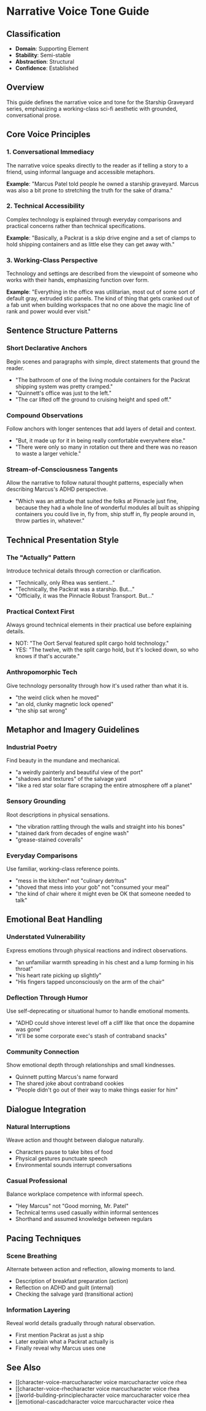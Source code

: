 # Narrative Voice Tone Guide

## Classification
- **Domain**: Supporting Element
- **Stability**: Semi-stable
- **Abstraction**: Structural
- **Confidence**: Established

## Overview
This guide defines the narrative voice and tone for the Starship Graveyard series, emphasizing a working-class sci-fi aesthetic with grounded, conversational prose.

## Core Voice Principles

### 1. Conversational Immediacy
The narrative voice speaks directly to the reader as if telling a story to a friend, using informal language and accessible metaphors.

**Example**: "Marcus Patel told people he owned a starship graveyard. Marcus was also a bit prone to stretching the truth for the sake of drama."

### 2. Technical Accessibility
Complex technology is explained through everyday comparisons and practical concerns rather than technical specifications.

**Example**: "Basically, a Packrat is a skip drive engine and a set of clamps to hold shipping containers and as little else they can get away with."

### 3. Working-Class Perspective
Technology and settings are described from the viewpoint of someone who works with their hands, emphasizing function over form.

**Example**: "Everything in the office was utilitarian, most out of some sort of default gray, extruded stic panels. The kind of thing that gets cranked out of a fab unit when building workspaces that no one above the magic line of rank and power would ever visit."

## Sentence Structure Patterns

### Short Declarative Anchors
Begin scenes and paragraphs with simple, direct statements that ground the reader.
- "The bathroom of one of the living module containers for the Packrat shipping system was pretty cramped."
- "Quinnett's office was just to the left."
- "The car lifted off the ground to cruising height and sped off."

### Compound Observations
Follow anchors with longer sentences that add layers of detail and context.
- "But, it made up for it in being really comfortable everywhere else."
- "There were only so many in rotation out there and there was no reason to waste a larger vehicle."

### Stream-of-Consciousness Tangents
Allow the narrative to follow natural thought patterns, especially when describing Marcus's ADHD perspective.
- "Which was an attitude that suited the folks at Pinnacle just fine, because they had a whole line of wonderful modules all built as shipping containers you could live in, fly from, ship stuff in, fly people around in, throw parties in, whatever."

## Technical Presentation Style

### The "Actually" Pattern
Introduce technical details through correction or clarification.
- "Technically, only Rhea was sentient..."
- "Technically, the Packrat was a starship. But..."
- "Officially, it was the Pinnacle Robust Transport. But..."

### Practical Context First
Always ground technical elements in their practical use before explaining details.
- NOT: "The Oort Serval featured split cargo hold technology."
- YES: "The twelve, with the split cargo hold, but it's locked down, so who knows if that's accurate."

### Anthropomorphic Tech
Give technology personality through how it's used rather than what it is.
- "the weird click when he moved"
- "an old, clunky magnetic lock opened"
- "the ship sat wrong"

## Metaphor and Imagery Guidelines

### Industrial Poetry
Find beauty in the mundane and mechanical.
- "a weirdly painterly and beautiful view of the port"
- "shadows and textures" of the salvage yard
- "like a red star solar flare scraping the entire atmosphere off a planet"

### Sensory Grounding
Root descriptions in physical sensations.
- "the vibration rattling through the walls and straight into his bones"
- "stained dark from decades of engine wash"
- "grease-stained coveralls"

### Everyday Comparisons
Use familiar, working-class reference points.
- "mess in the kitchen" not "culinary detritus"
- "shoved that mess into your gob" not "consumed your meal"
- "the kind of chair where it might even be OK that someone needed to talk"

## Emotional Beat Handling

### Understated Vulnerability
Express emotions through physical reactions and indirect observations.
- "an unfamiliar warmth spreading in his chest and a lump forming in his throat"
- "his heart rate picking up slightly"
- "His fingers tapped unconsciously on the arm of the chair"

### Deflection Through Humor
Use self-deprecating or situational humor to handle emotional moments.
- "ADHD could shove interest level off a cliff like that once the dopamine was gone"
- "it'll be some corporate exec's stash of contraband snacks"

### Community Connection
Show emotional depth through relationships and small kindnesses.
- Quinnett putting Marcus's name forward
- The shared joke about contraband cookies
- "People didn't go out of their way to make things easier for him"

## Dialogue Integration

### Natural Interruptions
Weave action and thought between dialogue naturally.
- Characters pause to take bites of food
- Physical gestures punctuate speech
- Environmental sounds interrupt conversations

### Casual Professional
Balance workplace competence with informal speech.
- "Hey Marcus" not "Good morning, Mr. Patel"
- Technical terms used casually within informal sentences
- Shorthand and assumed knowledge between regulars

## Pacing Techniques

### Scene Breathing
Alternate between action and reflection, allowing moments to land.
- Description of breakfast preparation (action)
- Reflection on ADHD and guilt (internal)
- Checking the salvage yard (transitional action)

### Information Layering
Reveal world details gradually through natural observation.
- First mention Packrat as just a ship
- Later explain what a Packrat actually is
- Finally reveal why Marcus uses one

## See Also
- [[character-voice-marcucharacter voice marcucharacter voice rhea
- [[character-voice-rhecharacter voice marcucharacter voice rhea
- [[world-building-principlecharacter voice marcucharacter voice rhea
- [[emotional-cascadcharacter voice marcucharacter voice rhea